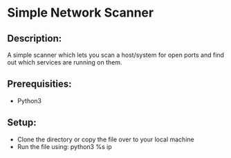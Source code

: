 # Simple Network Scanner


## Description:
A simple scanner which lets you scan a host/system for open ports and find out which services are running on them.

## Prerequisities:
* Python3

## Setup:
* Clone the directory or copy the file over to your local machine
* Run the file using: python3 %s ip
  
  
